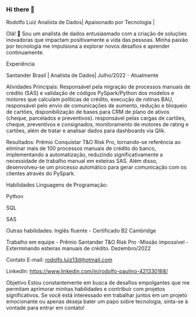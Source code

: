 ### Hi there 👋

Rodolfo Luiz
Analista de Dados| Apaixonado por Tecnologia | 

Olá! 👋 Sou um analista de dados entusiasmado com a criação de soluções inovadoras que impactam positivamente a vida das pessoas. Minha paixão por tecnologia me impulsiona a explorar novos desafios e aprender continuamente.

Experiência

Santander Brasil | Analista de Dados|  Julho/2022 - Atualmente

Atividades Principais: Responsável pela migração de processos manuais de crédito (SAS) e validação de códigos PySpark/Python dos modelos e motores que calculam políticas de crédito, execução de rotinas BAU, responsável pelo envio de comunicações de aumento, redução e bloqueio de cartões, disponibilização de bases para CRM de plano de ativos (cheque, parcelados e preventivos). responsável pelas cargas de cartões, cheque, preventivos e consignados, monitoramento de motores de rating e cartões, além de tratar e analisar dados para dashboards via Qlik.

Resultados: Prêmio Conquistar T&O Risk Pro, tornando-se referência ao eliminar mais de 100 processos manuais de crédito do banco, implementando a automatização, reduzindo significativamente a necessidade de trabalho manual em esteiras SAS. Além disso, desenvolveu-se um processo automático para gerar comunicação com os clientes através do PySpark.

Habilidades
Linguagens de Programação: 

Python

SQL

SAS

Outras habilidades: 
Inglês fluente - Certificado B2 Cambridge

Trabalho em equipe - Prêmio Santander T&O Risk Pro -Missão impossível - Exterminando esteiras manuais de crédito.  Dezembro/2022

Contato
E-mail: rodolfo.luiz13@hotmail.com

LinkedIn:  https://www.linkedin.com/in/rodolfo-paulino-421330168/

Objetivo
Estou constantemente em busca de desafios empolgantes que me permitam aprimorar minhas habilidades e contribuir com projetos significativos. Se você está interessado em trabalhar juntos em um projeto emocionante ou apenas deseja bater um papo sobre tecnologia, sinta-se à vontade para entrar em contato!



<!--
**rlmp26/rlmp26** is a ✨ _special_ ✨ repository because its `README.md` (this file) appears on your GitHub profile.

Here are some ideas to get you started:

- 🔭 I’m currently working on ...
- 🌱 I’m currently learning ...
- 👯 I’m looking to collaborate on ...
- 🤔 I’m looking for help with ...
- 💬 Ask me about ...
- 📫 How to reach me: ...
- 😄 Pronouns: ...
- ⚡ Fun fact: ...
-->
